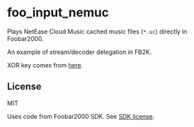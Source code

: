 # foo_input_nemuc

Plays NetEase Cloud Music cached music files (`*.uc`) directly in Foobar2000.

An example of stream/decoder delegation in FB2K.

XOR key comes from [here](https://github.com/mbinary/netease-music-cracker).

## License

MIT

Uses code from Foobar2000 SDK. See [SDK license](fb2k/sdk-license.txt).
